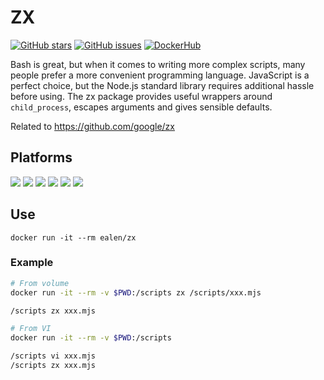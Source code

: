 # ZX

[![GitHub stars](https://img.shields.io/github/stars/Ealenn/zx?style=for-the-badge&logo=github)](https://github.com/Ealenn/zx/stargazers)
[![GitHub issues](https://img.shields.io/github/issues/Ealenn/zx?style=for-the-badge&logo=github)](https://github.com/Ealenn/zx/issues)
[![DockerHub](https://img.shields.io/docker/pulls/ealen/zx.svg?style=for-the-badge&logo=docker)](https://hub.docker.com/repository/docker/ealen/zx)

Bash is great, but when it comes to writing more complex scripts, many people prefer a more convenient programming language. JavaScript is a perfect choice, but the Node.js standard library requires additional hassle before using. The zx package provides useful wrappers around `child_process`, escapes arguments and gives sensible defaults.

Related to https://github.com/google/zx

## Platforms

![](https://img.shields.io/badge/linux-amd64-blue?style=flat-square&logo=docker)
![](https://img.shields.io/badge/linux-arm.v6-blue?style=flat-square&logo=docker)
![](https://img.shields.io/badge/linux-arm.v7-blue?style=flat-square&logo=docker)
![](https://img.shields.io/badge/linux-arm64.v8-blue?style=flat-square&logo=docker)
![](https://img.shields.io/badge/linux-ppc64le-blue?style=flat-square&logo=docker)
![](https://img.shields.io/badge/linux-s390x-blue?style=flat-square&logo=docker)


## Use

```
docker run -it --rm ealen/zx
```

### Example

```bash
# From volume
docker run -it --rm -v $PWD:/scripts zx /scripts/xxx.mjs

/scripts zx xxx.mjs
```

```bash
# From VI
docker run -it --rm -v $PWD:/scripts

/scripts vi xxx.mjs
/scripts zx xxx.mjs
```
